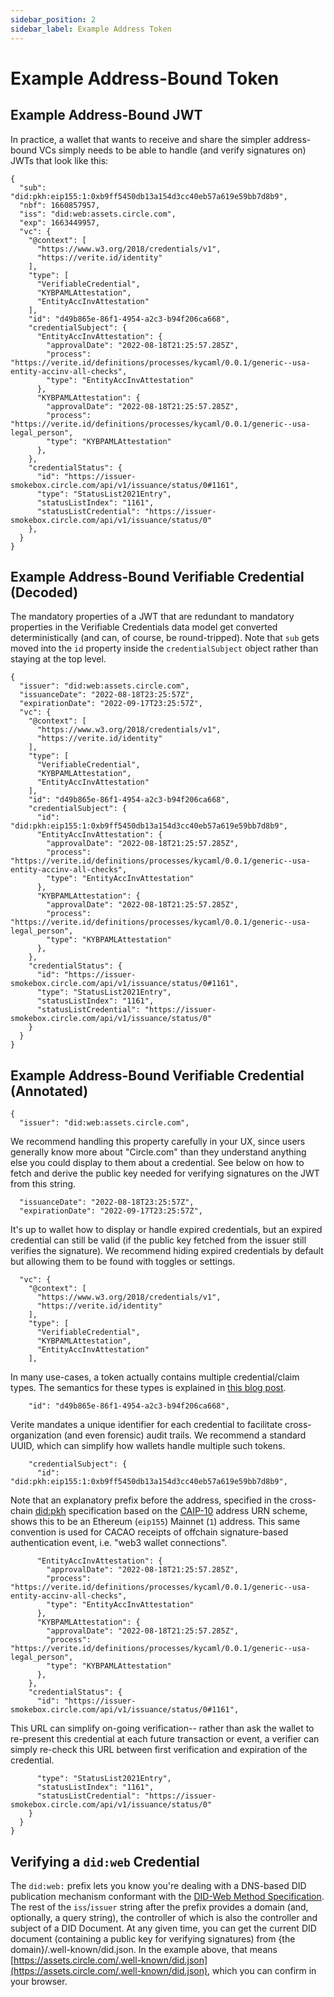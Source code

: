 ```yaml
---
sidebar_position: 2
sidebar_label: Example Address Token
---
```


# Example Address-Bound Token

## Example Address-Bound JWT

In practice, a wallet that wants to receive and share the simpler address-bound VCs simply needs to be able to handle (and verify signatures on) JWTs that look like this:

```
{
  "sub": "did:pkh:eip155:1:0xb9ff5450db13a154d3cc40eb57a619e59bb7d8b9",
  "nbf": 1660857957,
  "iss": "did:web:assets.circle.com",
  "exp": 1663449957,
  "vc": {
    "@context": [
      "https://www.w3.org/2018/credentials/v1",
      "https://verite.id/identity"
    ],
    "type": [
      "VerifiableCredential",
      "KYBPAMLAttestation",
      "EntityAccInvAttestation"
    ],
    "id": "d49b865e-86f1-4954-a2c3-b94f206ca668",
    "credentialSubject": {
      "EntityAccInvAttestation": {
        "approvalDate": "2022-08-18T21:25:57.285Z",
        "process": "https://verite.id/definitions/processes/kycaml/0.0.1/generic--usa-entity-accinv-all-checks",
        "type": "EntityAccInvAttestation"
      },
      "KYBPAMLAttestation": {
        "approvalDate": "2022-08-18T21:25:57.285Z",
        "process": "https://verite.id/definitions/processes/kycaml/0.0.1/generic--usa-legal_person",
        "type": "KYBPAMLAttestation"
      },
    },
    "credentialStatus": {
      "id": "https://issuer-smokebox.circle.com/api/v1/issuance/status/0#1161",
      "type": "StatusList2021Entry",
      "statusListIndex": "1161",
      "statusListCredential": "https://issuer-smokebox.circle.com/api/v1/issuance/status/0"
    },
  }
}
```

## Example Address-Bound Verifiable Credential (Decoded)

The mandatory properties of a JWT that are redundant to mandatory properties in the Verifiable Credentials data model get converted deterministically (and can, of course, be round-tripped).  Note that `sub` gets moved into the `id` property inside the `credentialSubject` object rather than staying at the top level.

```
{
  "issuer": "did:web:assets.circle.com",
  "issuanceDate": "2022-08-18T23:25:57Z",
  "expirationDate": "2022-09-17T23:25:57Z",
  "vc": {
    "@context": [
      "https://www.w3.org/2018/credentials/v1",
      "https://verite.id/identity"
    ],
    "type": [
      "VerifiableCredential",
      "KYBPAMLAttestation",
      "EntityAccInvAttestation"
    ],
    "id": "d49b865e-86f1-4954-a2c3-b94f206ca668",
    "credentialSubject": {
      "id": "did:pkh:eip155:1:0xb9ff5450db13a154d3cc40eb57a619e59bb7d8b9",
      "EntityAccInvAttestation": {
        "approvalDate": "2022-08-18T21:25:57.285Z",
        "process": "https://verite.id/definitions/processes/kycaml/0.0.1/generic--usa-entity-accinv-all-checks",
        "type": "EntityAccInvAttestation"
      },
      "KYBPAMLAttestation": {
        "approvalDate": "2022-08-18T21:25:57.285Z",
        "process": "https://verite.id/definitions/processes/kycaml/0.0.1/generic--usa-legal_person",
        "type": "KYBPAMLAttestation"
      },
    },
    "credentialStatus": {
      "id": "https://issuer-smokebox.circle.com/api/v1/issuance/status/0#1161",
      "type": "StatusList2021Entry",
      "statusListIndex": "1161",
      "statusListCredential": "https://issuer-smokebox.circle.com/api/v1/issuance/status/0"
    }
  }
}
```

## Example Address-Bound Verifiable Credential (Annotated)

```
{
  "issuer": "did:web:assets.circle.com",
```
We recommend handling this property carefully in your UX, since users generally know more about "Circle.com" than they understand anything else you could display to them about a credential.  See below on how to fetch and derive the public key needed for verifying signatures on the JWT from this string.
```
  "issuanceDate": "2022-08-18T23:25:57Z",
  "expirationDate": "2022-09-17T23:25:57Z",
```
It's up to wallet how to display or handle expired credentials, but an expired credential can still be valid (if the public key fetched from the issuer still verifies the signature). We recommend hiding expired credentials by default but allowing them to be found with toggles or settings.
```
  "vc": {
    "@context": [
      "https://www.w3.org/2018/credentials/v1",
      "https://verite.id/identity"
    ],
    "type": [
      "VerifiableCredential",
      "KYBPAMLAttestation",
      "EntityAccInvAttestation"
    ],
```
In many use-cases, a token actually contains multiple credential/claim types.  The semantics for these types is explained in [this blog post](https://verite.id/blog/crossfunctionationality). 
```
    "id": "d49b865e-86f1-4954-a2c3-b94f206ca668",
```
Verite mandates a unique identifier for each credential to facilitate cross-organization (and even forensic) audit trails. We recommend a standard UUID, which can simplify how wallets handle multiple such tokens.
```
    "credentialSubject": {
      "id": "did:pkh:eip155:1:0xb9ff5450db13a154d3cc40eb57a619e59bb7d8b9",
```
Note that an explanatory prefix before the address, specified in the cross-chain [did:pkh](https://github.com/w3c-ccg/did-pkh/blob/main/did-pkh-method-draft.md#examples) specification based on the [CAIP-10](https://github.com/ChainAgnostic/CAIPs/blob/master/CAIPs/caip-10.md#test-cases) address URN scheme, shows this to be an Ethereum (`eip155`) Mainnet (`1`) address. This same convention is used for CACAO receipts of offchain signature-based authentication event, i.e. "web3 wallet connections".  
```
      "EntityAccInvAttestation": {
        "approvalDate": "2022-08-18T21:25:57.285Z",
        "process": "https://verite.id/definitions/processes/kycaml/0.0.1/generic--usa-entity-accinv-all-checks",
        "type": "EntityAccInvAttestation"
      },
      "KYBPAMLAttestation": {
        "approvalDate": "2022-08-18T21:25:57.285Z",
        "process": "https://verite.id/definitions/processes/kycaml/0.0.1/generic--usa-legal_person",
        "type": "KYBPAMLAttestation"
      },
    },
    "credentialStatus": {
      "id": "https://issuer-smokebox.circle.com/api/v1/issuance/status/0#1161",
```
This URL can simplify on-going verification-- rather than ask the wallet to re-present this credential at each future transaction or event, a verifier can simply re-check this URL between first verification and expiration of the credential.
```
      "type": "StatusList2021Entry",
      "statusListIndex": "1161",
      "statusListCredential": "https://issuer-smokebox.circle.com/api/v1/issuance/status/0"
    }
  }
}
```

## Verifying a `did:web` Credential

The `did:web:` prefix lets you know you're dealing with a DNS-based DID publication mechanism conformant with the [DID-Web Method Specification](https://w3c-ccg.github.io/did-method-web/).  The rest of the `iss`/`issuer` string after the prefix provides a domain (and, optionally, a query string), the controller of which is also the controller and subject of a DID Document.  At any given time, you can get the current DID document (containing a public key for verifying signatures) from {the domain}/.well-known/did.json.  In the example above, that means [https://assets.circle.com/.well-known/did.json](https://assets.circle.com/.well-known/did.json), which you can confirm in your browser.
